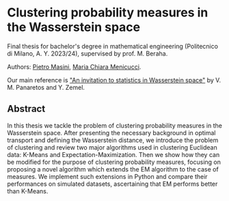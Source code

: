 # Clustering probability measures in the Wasserstein space
Final thesis for bachelor's degree in mathematical engineering (Politecnico di Milano, A. Y. 2023/24), supervised by prof. M. Beraha. 

Authors: [Pietro Masini](https://github.com/pietromas), [Maria Chiara Menicucci](https://github.com/mariachiaramnc).

Our main reference is ["An invitation to statistics in Wasserstein space"](https://link.springer.com/book/10.1007/978-3-030-38438-8) by V. M. Panaretos and Y. Zemel.

## Abstract
In this thesis we tackle the problem of clustering probability measures in the
Wasserstein space. After presenting the necessary background in optimal
transport and defining the Wasserstein distance, we introduce the problem
of clustering and review two major algorithms used in clustering Euclidean
data: K-Means and Expectation-Maximization. Then we show how they can
be modified for the purpose of clustering probability measures, focusing on
proposing a novel algorithm which extends the EM algorithm to the case
of measures. We implement such extensions in Python and compare their
performances on simulated datasets, ascertaining that EM performs better
than K-Means.
